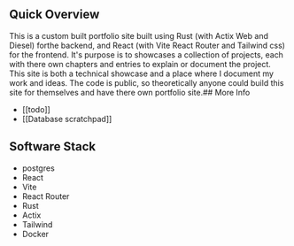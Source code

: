 ## Quick Overview
This is a custom built portfolio site built using Rust (with Actix Web and Diesel) forthe backend, 
and React (with Vite React Router and Tailwind css) for the frontend. It's purpose is to showcases a
collection of projects, each with there own chapters and entries to explain or document the project. This site is both a technical showcase and a place where I document my work and ideas.
The code is public, so theoretically anyone could build this site for themselves and have there own portfolio site.## More Info
- [[todo]]
- [[Database scratchpad]]

## Software Stack
- postgres
- React
- Vite
- React Router
- Rust
- Actix
- Tailwind
- Docker